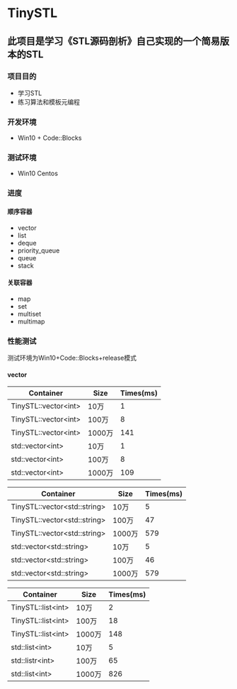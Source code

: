 # TinySTL
此项目是学习《STL源码剖析》自己实现的一个简易版本的STL
---------
### 项目目的
- 学习STL
- 练习算法和模板元编程
### 开发环境
- Win10 + Code::Blocks
### 测试环境
- Win10 Centos
### 进度
#### 顺序容器
- vector
- list 
- deque
- priority_queue
- queue
- stack

#### 关联容器
- map
- set
- multiset
- multimap
### 性能测试
测试环境为Win10+Code::Blocks+release模式
#### vector
|Container|Size|Times(ms)|
|-----|----------|-----|
|TinySTL::vector&lt;int>|10万|1|
 |TinySTL::vector&lt;int>|100万|8|
 |TinySTL::vector&lt;int>|1000万|141|
 |std::vector&lt;int>|10万|1|
 |std::vector&lt;int>|100万|8|
 |std::vector&lt;int>|1000万|109|
 
 |Container|Size|Times(ms)|
 |--------|------|-----|
 TinySTL::vector&lt;std::string>|10万|5|
 TinySTL::vector&lt;std::string>|100万|47|
 TinySTL::vector&lt;std::string>|1000万|579|
 |std::vector&lt;std::string>|10万|5|
 |std::vector&lt;std::string>|100万|46|
 |std::vector&lt;std::string>|1000万|579|
 
|Container|Size|Times(ms)|
|-----|----------|-----|
|TinySTL::list&lt;int>|10万|2|
 |TinySTL::list&lt;int>|100万|18|
 |TinySTL::list&lt;int>|1000万|148|
 |std::list&lt;int>|10万|5|
 |std::listr&lt;int>|100万|65|
 |std::list&lt;int>|1000万|826|
 

